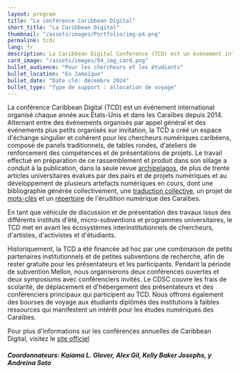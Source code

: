```yaml
---
layout: program
title: "La conférence Caribbean Digital"
short_title: "La Caribbean Digital"
thumbnail: "/assets/images/Portfolio/img-p4.png"
permalink: tcd/
lang: fr
description: La Caribbean Digital Conference (TCD) est un événement international organisé chaque année dans des endroits aux États-Unis et dans les Caraïbes depuis 2014.
card_image: "/assets/images/04_img_card.png"
bullet_audience: "Pour les chercheurs et les étudiants"
bullet_location: "En Jamaïque"
bullet_date: "Date clé: décembre 2024"
bullet_type: "Type de support : allocation de voyage"
---
```


<div class="portfolio-details">
<p>La conférence Caribbean Digital (TCD) est un événement international organisé chaque année aux États-Unis et dans les Caraïbes depuis 2014. Alternant entre des événements organisés par appel général et des événements plus petits organisés sur invitation, la TCD a créé un espace d'échange singulier et cohérent pour les chercheurs numériques caribéens, composé de panels traditionnels, de tables rondes, d'ateliers de renforcement des compétences et de présentations de projets. Le travail effectué en préparation de ce rassemblement et produit dans son sillage a conduit à la publication, dans la seule revue <a href="http://archipelagosjournal.org" target="_blank">archipelagos</a>, de plus de trente articles universitaires évalués par des pairs et de projets numériques et au développement de plusieurs artefacts numériques en cours, dont une bibliographie générée collectivement, une <a href="https://via.hypothes.is/https://cahier1939ms.github.io/texts/translation/" target="_blank">traduction collective</a>, un projet de <a href="https://caribbeandigitalnyc.net/keywords/" target="_blank">mots-clés</a> et un <a href="https://caribbeandigitalnyc.net/caridischo/" target="_blank">répertoire</a> de l'érudition numérique des Caraïbes.</p>
<p>En tant que véhicule de discussion et de présentation des travaux issus des différents instituts d'été, micro-subventions et programmes universitaires, le TCD met en avant les écosystèmes interinstitutionnels de chercheurs, d'artistes, d'activistes et d'étudiants.</p>
<p>Historiquement, la TCD a été financée ad hoc par une combinaison de petits partenaires institutionnels et de petites subventions de recherche, afin de rester gratuite pour les présentateurs et les participants. Pendant la période de subvention Mellon, nous organiserons deux conférences ouvertes et deux symposiums avec conférenciers invités. Le CDSC couvre les frais de scolarité, de déplacement et d'hébergement des présentateurs et des conférenciers principaux qui participent au TCD. Nous offrons également des bourses de voyage aux étudiants diplômés des institutions à faibles ressources qui manifestent un intérêt pour les études numériques des Caraïbes.</p>
<p>Pour plus d'informations sur les conférences annuelles de Caribbean Digital, visitez le <a href="http://caribbeandigitalnyc.net/" target="_blank">site officiel</a></p>
    <div><h5>Coordonnateurs: Kaiama L. Glover, Alex Gil, Kelly Baker Josephs, y Andreína Soto</h5></div>
    <!-- <div class="project-demo-btn">
    <a class="btn project-btn" href="http://caribbeandigitalnyc.net/" target="_blank">Visitez La Caribbean Digital</a>
</div> -->
</div>
